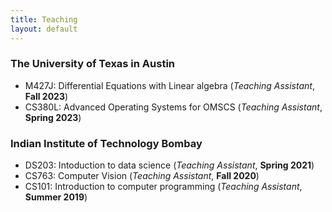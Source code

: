 ```yaml
---
title: Teaching 
layout: default
---
```


<!-- ### The University of Texas in Austin
- CSE 380: Tools and Techniques of Computational Science (**Fall 2022**)
- Gene Golub SIAM Summer School: [*Inverse Problems: Systematic Integration of Data with Models under Uncertainty*](http://g2s3.com/), June 17-30, 2018, Brekenbridge, Colorado 
- CSE 397/GEO 391/ME 397/ORI 397: [*Computational and Variational Methods for Inverse Problems*](https://uvilla.github.io/inverse17/) (**Fall 2017**, co-taught with Dr. Ghattas)
- GEO 384: Computational Methods for Geophysics (*recurrent guest lecturer* in Dr. Ghattas's class)

### Washington University in St. Louis
- ESE 5932: Computational Methods for Imaging Science (**Spring 2020**, **Spring 2022** co-taught with Dr. Wang)
- BME 493/593: Computational Methods for Imaging Science (**Spring 2019**)
- ESE 415: Optimization (*recurrent guest lecturer* in Dr. Kamilov's class)


### Emory University (Atlanta, GA)
- Math 221: Linear Algebra (*Lab instructor*, **Fall 2012**)
- Math 112: Calculus II (**Spring 2012**)
- Math 111: Calculus I (**Fall 2011**)
- Math 112: Calculus II (**Spring 2011**)
- Math 115: Life Science Calculus I (*Lab instructor*, **Fall 2010**)
- Math 116: Life Science Calculus II (*Lab instructor*, **Spring 2010**)
- Math 115: Life Science Calculus I (*Lab instructor*, **Fall 2010**)
- Math 116: Life Science Calculus II (*Lab instructor*, **Spring 2010**)
- Math 115: Life Science Calculus I (*Lab instructor*, **Fall 2009**) -->

### The University of Texas in Austin
- M427J: Differential Equations with Linear algebra (*Teaching Assistant*, **Fall 2023**)
- CS380L: Advanced Operating Systems for OMSCS (*Teaching Assistant*, **Spring 2023**)

### Indian Institute of Technology Bombay
- DS203: Intoduction to data science (*Teaching Assistant*, **Spring 2021**)
- CS763: Computer Vision (*Teaching Assistant*, **Fall 2020**)
- CS101: Introduction to computer programming (*Teaching Assistant*, **Summer 2019**)